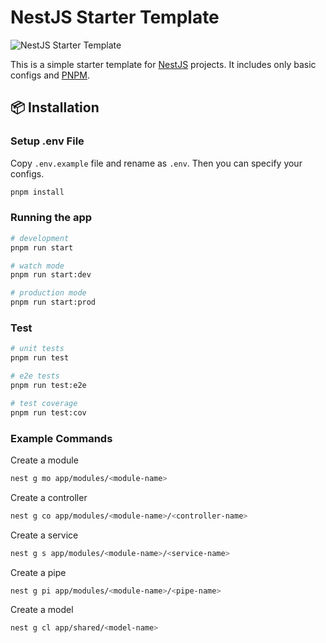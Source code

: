 # NestJS Starter Template

![NestJS Starter Template](https://banners-laravel-ready.vercel.app/NestJS%20Starter%20Template.png?theme=light&packageManager=&packageName=&pattern=architect&style=style_1&description=Contains+only+basic+configs+and+PNPM&md=1&showWatermark=1&watermarkText=Awe+Templates&fontSize=100px&images=variable)

This is a simple starter template for [NestJS](https://nestjs.com/) projects. It includes only basic configs and [PNPM](https://pnpm.io/).

## 📦 Installation

### Setup .env File

Copy `.env.example` file and rename as `.env`. Then you can specify your configs.


```bash
pnpm install
```

### Running the app

```bash
# development
pnpm run start

# watch mode
pnpm run start:dev

# production mode
pnpm run start:prod
```

### Test

```bash
# unit tests
pnpm run test

# e2e tests
pnpm run test:e2e

# test coverage
pnpm run test:cov
```

### Example Commands

Create a module

```bash
nest g mo app/modules/<module-name>
```

Create a controller

```bash
nest g co app/modules/<module-name>/<controller-name>
```

Create a service

```bash
nest g s app/modules/<module-name>/<service-name>
```

Create a pipe

```bash
nest g pi app/modules/<module-name>/<pipe-name>
```

Create a model

```bash
nest g cl app/shared/<model-name>
```
